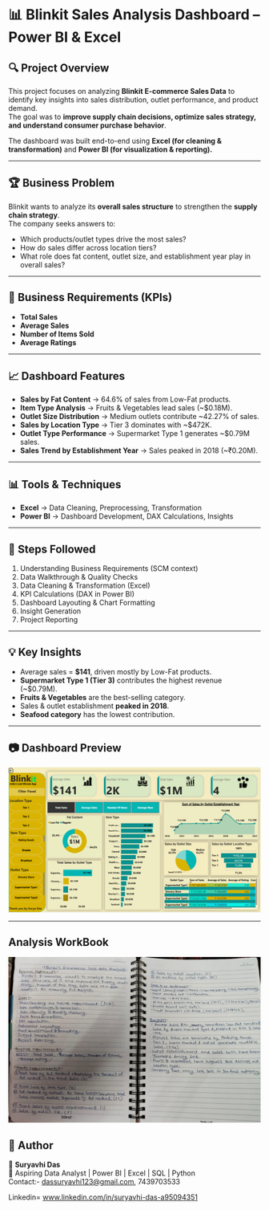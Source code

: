 # 📊 Blinkit Sales Analysis Dashboard – Power BI & Excel

## 🔍 Project Overview
This project focuses on analyzing **Blinkit E-commerce Sales Data** to identify key insights into sales distribution, outlet performance, and product demand.  
The goal was to **improve supply chain decisions, optimize sales strategy, and understand consumer purchase behavior**.

The dashboard was built end-to-end using **Excel (for cleaning & transformation)** and **Power BI (for visualization & reporting).**

---

## 🏆 Business Problem
Blinkit wants to analyze its **overall sales structure** to strengthen the **supply chain strategy**.  
The company seeks answers to:  
- Which products/outlet types drive the most sales?  
- How do sales differ across location tiers?  
- What role does fat content, outlet size, and establishment year play in overall sales?  

---

## 🎯 Business Requirements (KPIs)
- **Total Sales**  
- **Average Sales**  
- **Number of Items Sold**  
- **Average Ratings**  

---

## 📈 Dashboard Features
- **Sales by Fat Content** → 64.6% of sales from Low-Fat products.  
- **Item Type Analysis** → Fruits & Vegetables lead sales (~$0.18M).  
- **Outlet Size Distribution** → Medium outlets contribute ~42.27% of sales.  
- **Sales by Location Type** → Tier 3 dominates with ~$472K.  
- **Outlet Type Performance** → Supermarket Type 1 generates ~$0.79M sales.  
- **Sales Trend by Establishment Year** → Sales peaked in 2018 (~₹0.20M).  

---

## 📊 Tools & Techniques
- **Excel** → Data Cleaning, Preprocessing, Transformation  
- **Power BI** → Dashboard Development, DAX Calculations, Insights  

---

## 📌 Steps Followed
1. Understanding Business Requirements (SCM context)  
2. Data Walkthrough & Quality Checks  
3. Data Cleaning & Transformation (Excel)  
4. KPI Calculations (DAX in Power BI)  
5. Dashboard Layouting & Chart Formatting  
6. Insight Generation  
7. Project Reporting  

---

## 💡 Key Insights
- Average sales = **$141**, driven mostly by Low-Fat products.  
- **Supermarket Type 1 (Tier 3)** contributes the highest revenue (~$0.79M).  
- **Fruits & Vegetables** are the best-selling category.  
- Sales & outlet establishment **peaked in 2018**.  
- **Seafood category** has the lowest contribution.  

---

## 📷 Dashboard Preview
![Blinkit Sales Dashboard](https://github.com/suryavhi704/Blinkit-Sales-Analysis--Excel-Power-BI/blob/main/Blinkit%20Sales%20analysis%20dashboard.png?raw=true)

---

## Analysis WorkBook
![WorkBook Analysis](https://github.com/suryavhi704/Blinkit-Sales-Analysis--Excel-Power-BI/blob/main/ANALYSIS.jpg?raw=true)

## 📢 Author
👤 **Suryavhi Das**  
📍 Aspiring Data Analyst | Power BI | Excel | SQL | Python  
Contact:- dassuryavhi123@gmail.com, 7439703533

Linkedin= www.linkedin.com/in/suryavhi-das-a95094351

